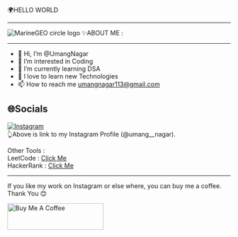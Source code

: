  🌍HELLO WORLD
 <HR>
 <img src="https://camo.githubusercontent.com/84113ed63c8f820414bb0c35cb3f37cc8eaec7a70ae3cead15aa7f91fe0ed350/687474703a2f2f73747564696f706978656c2e696e2f77702d636f6e74656e742f75706c6f6164732f323031372f31312f73656e696f722d66726f6e742d656e642d646576656c6f7065722d6f70656e696e67732d312e676966" alt="MarineGEO circle logo" data-canonical-src="http://studiopixel.in/wp-content/uploads/2017/11/senior-front-end-developer-openings-1.gif" style="max-width: 100%; display: inline-block;" data-target="animated-image.originalImage">
✨ABOUT ME :
<HR>

- 👋 Hi, I’m @UmangNagar
- 👀 I’m interested in Coding
- 🌱 I’m currently learning DSA
- 💞️ I love to learn new Technologies
- 📫 How to reach me umangnagar113@gmail.com

🌐Socials
------------------------------------------------------------------
<a href="https://www.instagram.com/umang__nagar/" rel="nofollow"><img src="https://camo.githubusercontent.com/0641e2731604a57f9b9f2de4be17fcf1893c1fbf31dcb3e276f4281208616a1c/68747470733a2f2f696d672e736869656c64732e696f2f62616467652f496e7374616772616d2d2532334534343035462e7376673f6c6f676f3d496e7374616772616d266c6f676f436f6c6f723d7768697465" alt="Instagram" data-canonical-src="https://img.shields.io/badge/Instagram-%23E4405F.svg?logo=Instagram&amp;logoColor=white" style="max-width: 100%;"></a>
<br>
👆Above is link to my Instagram Profile (@umang__nagar).
<!---
UmangNagar/UmangNagar is a ✨ special ✨ repository because its `README.md` (this file) appears on your GitHub profile.
You can click the Preview link to take a look at your changes.
--->

Other Tools : <br>
 LeetCode : <a href="https://leetcode.com/umangnagar113/" rel="nofollow">Click Me</a><br>
 HackerRank : <a href="https://www.hackerrank.com/umangnagar113" rel="nofollow">Click Me</a>
 <br>
 <hr>
 <p dir="auto">If you like my work on Instagram or else where, you can buy me a coffee. Thank You <g-emoji class="g-emoji" alias="blush" fallback-src="https://github.githubassets.com/images/icons/emoji/unicode/1f60a.png">😊</g-emoji></p>
 <img src="https://camo.githubusercontent.com/28aae05a0fba45679e8e27d90609601e249b64a5fe30dfef05495de4f4e318d4/68747470733a2f2f63646e2e6275796d6561636f666665652e636f6d2f627574746f6e732f76322f64656661756c742d79656c6c6f772e706e67" alt="Buy Me A Coffee" style="height: 60px; width: 217px; max-width: 100%;" data-canonical-src="https://cdn.buymeacoffee.com/buttons/v2/default-yellow.png">
